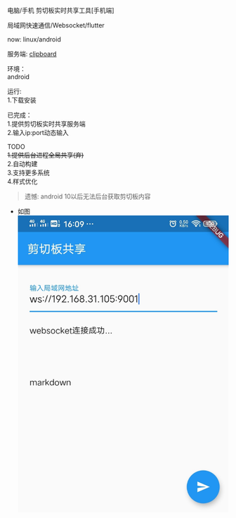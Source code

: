 电脑/手机 剪切板实时共享工具[手机端]

局域网快速通信/Websocket/flutter  

now: linux/android  

服务端: [clipboard](https://github.com/dreamlu/clipboard)

环境：  
android

运行:  
1.下载安装

已完成：  
1.提供剪切板实时共享服务端  
2.输入ip:port动态输入  

TODO  
~~1.提供后台进程全局共享(弃)~~  
2.自动构建  
3.支持更多系统  
4.样式优化  

> 遗憾: android 10以后无法后台获取剪切板内容  


- 如图  
![运行图](./static/img/run.jpeg)
